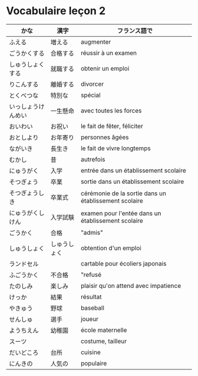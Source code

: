 Vocabulaire leçon 2
===============

|かな             |漢字             |フランス語で     |
|----------------|-----------------|---------------|
|ふえる            |増える            |augmenter      |
|ごうかくする     |合格する           |réussir à un examen|
|しゅうしょくする   |就職する           |obtenir un emploi|
|りこんする          |離婚する       |divorcer           |
|とくべつな          |特別な            |spécial        |
|いっしょうけんめい  |一生懸命           |avec toutes les forces|
|おいわい           |お祝い            |le fait de fêter, féliciter|
|おとしより          |お年寄り           |personnes âgées|
|ながいき           |長生き            |le fait de vivre longtemps|
|むかし            |昔                  |autrefois      |
|にゅうがく          |入学             |entrée dans un établissement scolaire|
|そつぎょう          |卒業             |sortie dans un établissement scolaire|
|そつぎょうしき        |卒業式          |cérémonie de la sortie dans un établissement scolaire|
|にゅうがくしけん       |入学試験       |examen pour l'entée dans un établissement scolaire|
|ごうかく           |合格             |"admis"|
|しゅうしょく         |しゅうしょく     |obtention d'un emploi|
|ランドセル          |               |cartable pour écoliers japonais|
|ふごうかく          |不合格          |"refusé|
|たのしみ           |楽しみ            |plaisir qu'on attend avec impatience|
|けっか            |結果             |résultat|
|やきゅう           |野球             |baseball|
|せんしゅ           |選手             |joueur|
|ようちえん          |幼稚園            |école maternelle|
|スーツ            |                 |costume, tailleur|
|だいどころ          |台所             |cuisine|
|にんきの           |人気の            |populaire|